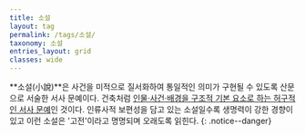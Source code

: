 ```yaml
---
title: 소설
layout: tag
permalink: /tags/소설/
taxonomy: 소설
entries_layout: grid
classes: wide
---
```


**소설(小說)**은 사건을 미적으로 질서화하여 통일적인 의미가 구현될 수 있도록 산문으로 서술한 서사 문예이다. 건축처럼 [인물·사건·배경을 구조적 기본 요소로 하는 허구적인 서사 문예](#)인 것이다. 인류사적 보편성을 담고 있는 소설일수록 생명력이 강한 경향이 있고 이런 소설은 '고전'이라고 명명되며 오래도록 읽힌다.
{: .notice--danger}

